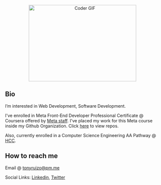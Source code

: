 <p align="center"><img alt="Coder GIF" height=250 width=350 src="https://camo.githubusercontent.com/c1dcb74cc1c1835b1d716f5051499a2814c683c806b15f04b0eba492863703e9/68747470733a2f2f63646e2e6472696262626c652e636f6d2f75736572732f3733303730332f73637265656e73686f74732f363538313234332f6176656e746f2e676966" />
</p>

## Bio
<p>I’m interested in Web Development, Software Development.</p>
<p>I've enrolled in Meta Front-End Developer Professional Certificate @ Coursera offered by <a href="https://www.coursera.org/professional-certificates/meta-front-end-developer#about">Meta staff</a>.  I've placed my work for this Meta course inside my Github Organization. Click <a href="https://github.com/tonyruizo-meta-coursera">here</a> to view repos.</p>
<p>Also, currently enrolled in a Computer Science Engineering AA Pathway @ <a href="https://www.hccfl.edu/">HCC</a>.</p>

## How to reach me
<p>Email @ <a href="mailto:tonyruizo@pm.me">tonyruizo@pm.me<a/></p>
<p>Social Links: <a href="https://www.linkedin.com/in/tonyruizo/">Linkedin<a/>, <a href="https://twitter.com/tonyruizo">Twitter<a/> 

